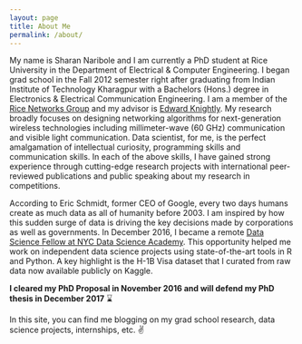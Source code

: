 ```yaml
---
layout: page
title: About Me
permalink: /about/
---
```


My name is Sharan Naribole and I am currently a PhD student at Rice University in the Department of Electrical & Computer Engineering. I began grad school in the Fall 2012 semester right after graduating from Indian Institute of Technology Kharagpur with a Bachelors (Hons.) degree in Electronics & Electrical Communication Engineering. I am a member of the [Rice Networks Group][rng] and my advisor is [Edward Knightly][knightly]. My research broadly focuses on designing networking algorithms for next-generation wireless technologies including millimeter-wave (60 GHz) communication and visible light communication. Data scientist, for me, is the perfect amalgamation of intellectual curiosity, programming skills and communication skills. In each of the above skills, I have gained strong experience through cutting-edge research projects with international peer-reviewed publications and public speaking about my research in competitions.

According to Eric Schmidt, former CEO of Google, every two days humans create as much data as all of humanity before 2003. I am inspired by how this sudden surge of data is driving the key decisions made by corporations as well as governments. In December 2016, I became a remote [Data Science Fellow at NYC Data Science Academy][nyc-dsa-profile]. This opportunity helped me work on independent data science projects using state-of-the-art tools in R and Python. A key highlight is the H-1B Visa dataset that I curated from raw data now available publicly on Kaggle.

 **I cleared my PhD Proposal in November 2016 and will defend my PhD thesis in December 2017** :hourglass:

In this site, you can find me blogging on my grad school research, data science projects, internships, etc. :v:

[rng]: http://networks.rice.edu/
[knightly]: http://knightly.rice.edu/
[nyc-dsa-profile]: https://blog.nycdatascience.com/author/sharan-naribole/

